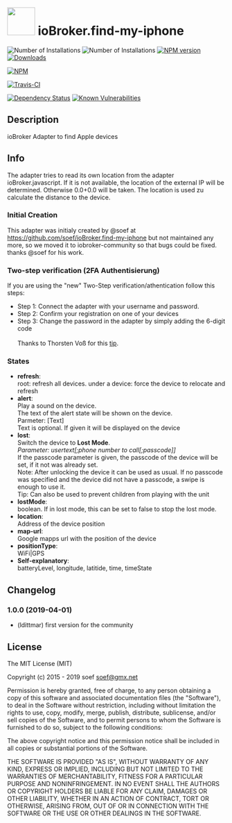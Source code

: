 <h1>
  <img src="https://raw.githubusercontent.com/ldittmar81/ioBroker.find-my-iphone/master/admin/find-my-iphone.png" width="64"/>
  ioBroker.find-my-iphone
</h1>

![Number of Installations](http://iobroker.live/badges/find-my-iphone-installed.svg) 
![Number of Installations](http://iobroker.live/badges/find-my-iphone-stable.svg)
[![NPM version](http://img.shields.io/npm/v/iobroker.find-my-iphone.svg)](https://www.npmjs.com/package/iobroker.find-my-iphone)
[![Downloads](https://img.shields.io/npm/dm/iobroker.find-my-iphone.svg)](https://www.npmjs.com/package/iobroker.find-my-iphone)

[![NPM](https://nodei.co/npm/iobroker.find-my-iphone.png?downloads=true)](https://nodei.co/npm/iobroker.find-my-iphone/)

[![Travis-CI](http://img.shields.io/travis/iobroker-community-adapters/ioBroker.find-my-iphone/master.svg)](https://travis-ci.org/iobroker-community-adapters/ioBroker.find-my-iphone)

[![Dependency Status](https://img.shields.io/david/iobroker-community-adapters/iobroker.find-my-iphone.svg)](https://david-dm.org/iobroker-community-adapters/iobroker.find-my-iphone)
[![Known Vulnerabilities](https://snyk.io/test/github/iobroker-community-adapters/ioBroker.find-my-iphone/badge.svg)](https://snyk.io/test/github/iobroker-community-adapters/ioBroker.find-my-iphone)

## Description

ioBroker Adapter to find Apple devices

## Info

The adapter tries to read its own location from the adapter ioBroker.javascript. If it is not available, the location of the external IP will be determined. Otherwise 0.0+0.0 will be taken. The location is used zu calculate the distance to the device.

### Initial Creation
This adapter was initialy created by @soef at https://github.com/soef/ioBroker.find-my-iphone but not maintained any more, so we moved it to iobroker-community so that bugs could be fixed. thanks @soef for his work.

### Two-step verification (2FA Authentisierung)
If you are using the "new" Two-Step verification/athentication follow this steps:
- Step 1: Connect the adapter with your username and password.
- Step 2: Confirm your registration on one of your devices
- Step 3: Change the password in the adapter by simply adding the 6-digit code
<br><br>
Thanks to Thorsten Voß for this [tip](https://github.com/soef/ioBroker.find-my-iphone/issues/3#issuecomment-289200613).

### States
- **refresh**:<br>
  root: refresh all devices.
  under a device: force the device to relocate and refresh
- **alert**:<br>
  Play a sound on the device.<br> The text of the alert state will be shown on the device.<br>
  Parmeter: [Text]<br>
  Text is optional. If given it will be displayed on the device
- **lost**:<br>
  Switch the device to **Lost Mode**.<br>
  *Parameter: usertext[;phone number to call[;passcode]]*<br>
  If the passcode parameter is given, the passcode of the device will be set, if it not was already set.<br>
  Note: After unlocking the device it can be used as usual. If no passcode was specified and the device did not have a passcode, a swipe is enough to use it.<br>
  Tip: Can also be used to prevent children from playing with the unit
- **lostMode**:<br>
  boolean. If in lost mode, this can be set to false to stop the lost mode.
- **location**:<br>
  Address of the device position
- **map-url**:<br>
  Google mapps url with the position of the device
- **positionType**:<br>
  WiFi|GPS 
- **Self-explanatory**:<br>
  batteryLevel, longitude, latitide, time, timeState 

## Changelog

### 1.0.0 (2019-04-01)
* (ldittmar) first version for the community

## License
The MIT License (MIT)

Copyright (c) 2015 - 2019 soef <soef@gmx.net>

Permission is hereby granted, free of charge, to any person obtaining a copy
of this software and associated documentation files (the "Software"), to deal
in the Software without restriction, including without limitation the rights
to use, copy, modify, merge, publish, distribute, sublicense, and/or sell
copies of the Software, and to permit persons to whom the Software is
furnished to do so, subject to the following conditions:

The above copyright notice and this permission notice shall be included in
all copies or substantial portions of the Software.

THE SOFTWARE IS PROVIDED "AS IS", WITHOUT WARRANTY OF ANY KIND, EXPRESS OR
IMPLIED, INCLUDING BUT NOT LIMITED TO THE WARRANTIES OF MERCHANTABILITY,
FITNESS FOR A PARTICULAR PURPOSE AND NONINFRINGEMENT. IN NO EVENT SHALL THE
AUTHORS OR COPYRIGHT HOLDERS BE LIABLE FOR ANY CLAIM, DAMAGES OR OTHER
LIABILITY, WHETHER IN AN ACTION OF CONTRACT, TORT OR OTHERWISE, ARISING FROM,
OUT OF OR IN CONNECTION WITH THE SOFTWARE OR THE USE OR OTHER DEALINGS IN
THE SOFTWARE.
